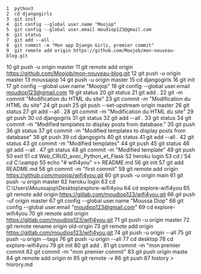     1  python3
    2  cd djangogirls
    3  git init
    4  git config --global user.name "Moojop"
    5  git config --global user.email moudiop123@gmail.com
    6  git status
    7  git add --all .
    8  git commit -m "Mon app Django Girls, premier commit"
    9  git remote add origin https://github.com/Moojob/mon-nouveau-blog.git
   10  git push -u origin master
   11  git remote add origin https://github.com/Moojob/mon-nouveau-blog.git
   12  git push -u origin master
   13  moussajop
   14  git push -u origin master
   15  cd djangogirls
   16  git init
   17  git config --global user.name "Moojop"
   18  git config --global user.email moudiop123@gmail.com
   19  git status
   20  git status
   21  git add .
   22  git -m commit "Modification du HTML du site"
   23  git commit -m "Modification du HTML du site"
   24  git push
   25  git push --set-upstream origin master
   26  git status
   27  git add --all .
   28  git commit -m "Modification du HTML du site"
   29  git push
   30  cd djangogirls
   31  git status
   32  git add --all .
   33  git status
   34  git commit -m "Modified templates to display posts from database."
   35  git push
   36  git status
   37  git commit -m "Modified templates to display posts from database"
   38  git push
   39  cd djangogirls
   40  git status
   41  git add --all .
   42  git status
   43  git commit -m "Modified templates"
   44  git push
   45  git status
   46  git add --all .
   47  git status
   48  git commit -m "Modified template"
   49  git push
   50  exit
   51  cd Web_CRUD_avec_Python_et_Flask
   52  heroku login
   53  cd /
   54  cd C:\xampp
   55  echo "# wifi4you" >> README.md
   56  git init
   57  git add README.md
   58  git commit -m "first commit"
   59  git remote add origin https://github.com/moojop/wifi4you.git
   60  git push -u origin main
   61  git push -u origin master
   62  heroku login
   63  cd C:\Users\Moussajop\Desktop\explore-wifi4you
   64  cd explore-wifi4you
   65  git remote add origin https://gitlab.com/moudiop123/wifi4you.git
   66  git push -uf origin master
   67  git config --global user.name "Moussa Diop"
   68  git config --global user.email "moudiop123@gmail.com"
   69  cd explore-wifi4you
   70  git remote add origin https://gitlab.com/moudiop123/wifi4you.git
   71  git push -u origin master
   72  git remote rename origin old-origin
   73  git remote add origin https://gitlab.com/moudiop123/wifi4you.git
   74  git push -u origin --all
   75  git push -u origin --tags
   76  git push -u origin --all
   77  cd desktop
   78  cd explore-wifi4you
   79  git init
   80  git add .
   81  git commit -m "mon premier commit
   82  git commit -m "mon premier commit"
   83  git push origin maste
   84  git remote add origin m
   85  git remote -v
   86  git push 
   87  history > hisrory.md

